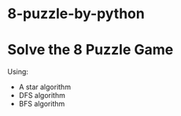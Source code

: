 # 8-puzzle-by-python

# Solve the 8 Puzzle Game
Using:
  - A star algorithm
  - DFS algorithm
  - BFS algorithm
